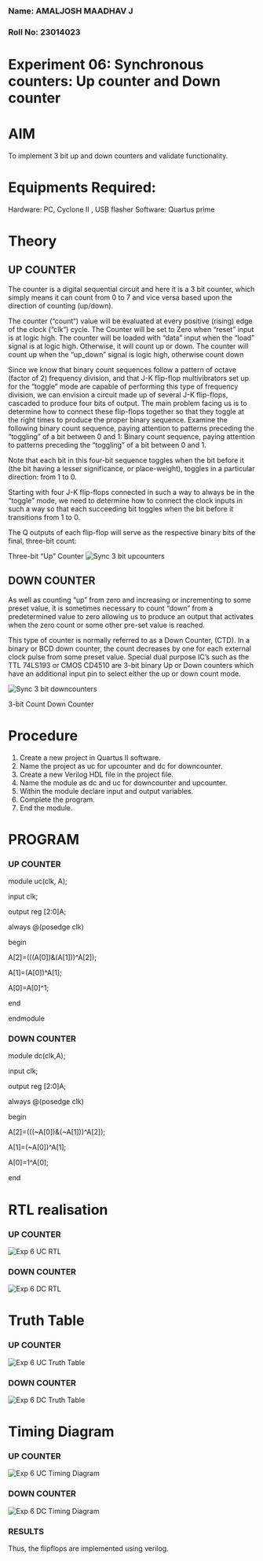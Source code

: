 ### Name: AMALJOSH MAADHAV J
### Roll No: 23014023
# Experiment 06: Synchronous counters: Up counter and Down counter
# AIM
To implement 3 bit up and down counters and validate functionality.
# Equipments Required:
Hardware: PC, Cyclone II , USB flasher
Software: Quartus prime
# Theory
## UP COUNTER 
The counter is a digital sequential circuit and here it is a 3 bit counter, which simply means it can count from 0 to 7 and vice versa based upon the direction of counting (up/down). 

The counter (“count“) value will be evaluated at every positive (rising) edge of the clock (“clk“) cycle.
The Counter will be set to Zero when “reset” input is at logic high.
The counter will be loaded with “data” input when the “load” signal is at logic high. Otherwise, it will count up or down.
The counter will count up when the “up_down” signal is logic high, otherwise count down

Since we know that binary count sequences follow a pattern of octave (factor of 2) frequency division, and that J-K flip-flop multivibrators set up for the “toggle” mode are capable of performing this type of frequency division, we can envision a circuit made up of several J-K flip-flops, cascaded to produce four bits of output.
The main problem facing us is to determine how to connect these flip-flops together so that they toggle at the right times to produce the proper binary sequence.
Examine the following binary count sequence, paying attention to patterns preceding the “toggling” of a bit between 0 and 1:
Binary count sequence, paying attention to patterns preceding the “toggling” of a bit between 0 and 1.

Note that each bit in this four-bit sequence toggles when the bit before it (the bit having a lesser significance, or place-weight), toggles in a particular direction: from 1 to 0.



 
 

Starting with four J-K flip-flops connected in such a way to always be in the “toggle” mode, we need to determine how to connect the clock inputs in such a way so that each succeeding bit toggles when the bit before it transitions from 1 to 0.

The Q outputs of each flip-flop will serve as the respective binary bits of the final, three-bit count:

 
 

Three-bit “Up” Counter
![Sync  3 bit upcounters](https://github.com/amal-2006/Exp-7-Synchornous-counters-/assets/148410730/202d0298-dd85-4290-9cf5-39a6bd0c4cbc)




## DOWN COUNTER 

As well as counting “up” from zero and increasing or incrementing to some preset value, it is sometimes necessary to count “down” from a predetermined value to zero allowing us to produce an output that activates when the zero count or some other pre-set value is reached.

This type of counter is normally referred to as a Down Counter, (CTD). In a binary or BCD down counter, the count decreases by one for each external clock pulse from some preset value. Special dual purpose IC’s such as the TTL 74LS193 or CMOS CD4510 are 3-bit binary Up or Down counters which have an additional input pin to select either the up or down count mode.

![Sync  3 bit downcounters](https://github.com/amal-2006/Exp-7-Synchornous-counters-/assets/148410730/2002a343-de4a-4282-9f92-cb17b4076a9b)




3-bit Count Down Counter


# Procedure
1. Create a new project in Quartus II software.
2. Name the project as uc for upcounter and dc for downcounter.
3. Create a new Verilog HDL file in the project file.
4. Name the module as dc and uc for downcounter and upcounter.
5. Within the module declare input and output variables.
6. Complete the program.
7. End the module.




# PROGRAM 
### UP COUNTER
module uc(clk, A);

input clk;

output reg [2:0]A;

always @(posedge clk)

begin

 
 A[2]=(((A[0])&(A[1]))^A[2]);
	
 A[1]=(A[0])^A[1];
	
 A[0]=A[0]^1;

end

endmodule
### DOWN COUNTER
module dc(clk,A);

input clk;

output reg [2:0]A;

always @(posedge clk)

begin
	
 A[2]=(((~A[0])&(~A[1]))^A[2]);
	
 A[1]=(~A[0])^A[1];
	
 A[0]=1^A[0];

end


# RTL realisation
### UP COUNTER
![Exp 6 UC RTL](https://github.com/amal-2006/Exp-7-Synchornous-counters-/assets/148410730/daae41e1-7e3f-4f37-abdf-0f9d6f1e21ea)


### DOWN COUNTER
![Exp 6 DC RTL](https://github.com/amal-2006/Exp-7-Synchornous-counters-/assets/148410730/a6a771ed-4039-49f3-a335-4b0e7dc5409d)


# Truth Table
### UP COUNTER
![Exp 6 UC Truth Table](https://github.com/amal-2006/Exp-7-Synchornous-counters-/assets/148410730/b94207e2-8bd7-46eb-adbd-9099c856823c)

### DOWN COUNTER
![Exp 6 DC Truth Table](https://github.com/amal-2006/Exp-7-Synchornous-counters-/assets/148410730/5de2a377-f527-4dd1-9bf5-4a3c1cd286bc)






# Timing Diagram 
### UP COUNTER
![Exp 6 UC Timing Diagram](https://github.com/amal-2006/Exp-7-Synchornous-counters-/assets/148410730/3251ccc3-90a1-4c63-8e50-457e2efc574e)

### DOWN COUNTER
![Exp 6 DC Timing Diagram](https://github.com/amal-2006/Exp-7-Synchornous-counters-/assets/148410730/bb49bf33-b767-49b7-8606-38380e0486a0)


### RESULTS
Thus, the flipflops are implemented using verilog.
